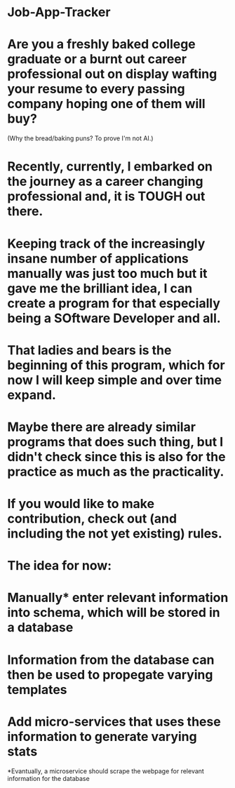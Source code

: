 # Job-App-Tracker

# Are you a freshly baked college graduate or a burnt out career professional out on display wafting your resume to every passing company hoping one of them will buy?
(Why the bread/baking puns? To prove I'm not AI.) 

# Recently, currently, I embarked on the journey as a career changing professional and, it is TOUGH out there.

# Keeping track of the increasingly insane number of applications manually was just too much but it gave me the brilliant idea, I can create a program for that especially being a SOftware Developer and all.

# That ladies and bears is the beginning of this program, which for now I will keep simple and over time expand. 

# Maybe there are already similar programs that does such thing, but I didn't check since this is also for the practice as much as the practicality. 

# If you would like to make contribution, check out (and including the not yet existing) rules.

# The idea for now: 
  # Manually* enter relevant information into schema, which will be stored in a database
  # Information from the database can then be used to propegate varying templates 
  # Add micro-services that uses these information to generate varying stats
  *Evantually, a microservice should scrape the webpage for relevant information for the database

